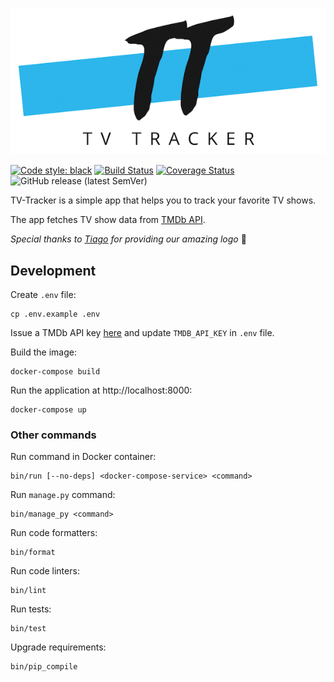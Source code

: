![TV Tracker](source/core/static/core/img/logo.png)

[![Code style: black](https://img.shields.io/badge/code%20style-black-000000.svg)](https://github.com/ambv/black)
[![Build Status](https://travis-ci.org/olivertso/tv-tracker.svg?branch=master)](https://travis-ci.org/olivertso/tv-tracker)
[![Coverage Status](https://coveralls.io/repos/github/olivertso/tv-tracker/badge.svg?branch=master)](https://coveralls.io/github/olivertso/tv-tracker?branch=master)
![GitHub release (latest SemVer)](https://img.shields.io/github/v/release/olivertso/tv-tracker)

TV-Tracker is a simple app that helps you to track your favorite TV shows.

The app fetches TV show data from [TMDb API][tmdb-api].

*Special thanks to [Tiago](https://github.com/tmazza) for providing our amazing logo* 🍺

## Development

Create `.env` file:
```
cp .env.example .env
```

Issue a TMDb API key [here][tmdb-api] and update `TMDB_API_KEY` in `.env` file.

Build the image:
```
docker-compose build
```

Run the application at http://localhost:8000:
```
docker-compose up
```

### Other commands

Run command in Docker container:
```
bin/run [--no-deps] <docker-compose-service> <command>
```

Run `manage.py` command:
```
bin/manage_py <command>
```

Run code formatters:
```
bin/format
```

Run code linters:
```
bin/lint
```

Run tests:
```
bin/test
```

Upgrade requirements:
```
bin/pip_compile
```

[tmdb-api]: https://developers.themoviedb.org/3/getting-started/introduction
